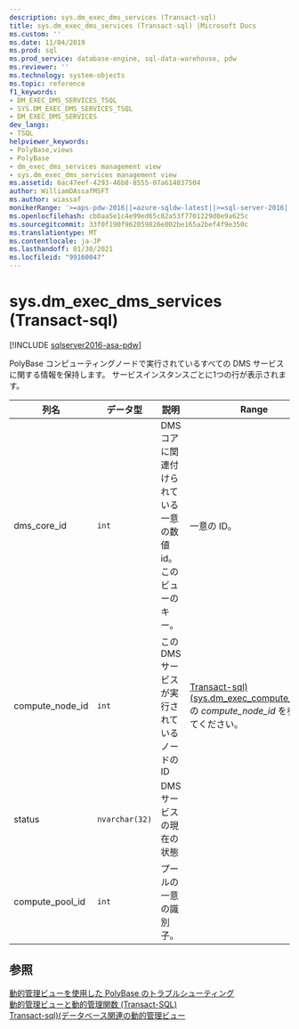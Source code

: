 ```yaml
---
description: sys.dm_exec_dms_services (Transact-sql)
title: sys.dm_exec_dms_services (Transact-sql) |Microsoft Docs
ms.custom: ''
ms.date: 11/04/2019
ms.prod: sql
ms.prod_service: database-engine, sql-data-warehouse, pdw
ms.reviewer: ''
ms.technology: system-objects
ms.topic: reference
f1_keywords:
- DM_EXEC_DMS_SERVICES_TSQL
- SYS.DM_EXEC_DMS_SERVICES_TSQL
- DM_EXEC_DMS_SERVICES
dev_langs:
- TSQL
helpviewer_keywords:
- PolyBase,views
- PolyBase
- dm_exec_dms_services management view
- sys.dm_exec_dms_services management view
ms.assetid: 6ac47eef-4293-46b8-8555-07a614837504
author: WilliamDAssafMSFT
ms.author: wiassaf
monikerRange: '>=aps-pdw-2016||=azure-sqldw-latest||>=sql-server-2016||>=sql-server-linux-2017||=azuresqldb-mi-current'
ms.openlocfilehash: cb0aa5e1c4e99ed65c82a53f7701229d0e9a625c
ms.sourcegitcommit: 33f0f190f962059826e002be165a2bef4f9e350c
ms.translationtype: MT
ms.contentlocale: ja-JP
ms.lasthandoff: 01/30/2021
ms.locfileid: "99160047"
---
```

# <a name="sysdm_exec_dms_services-transact-sql"></a>sys.dm_exec_dms_services (Transact-sql)
[!INCLUDE [sqlserver2016-asa-pdw](../../includes/applies-to-version/sqlserver2016-asa-pdw.md)]

  PolyBase コンピューティングノードで実行されているすべての DMS サービスに関する情報を保持します。 サービスインスタンスごとに1つの行が表示されます。  
  
|列名|データ型|説明|Range|  
|-----------------|---------------|-----------------|-----------|  
|dms_core_id|`int`|DMS コアに関連付けられている一意の数値 id。 このビューのキー。|一意の ID。|  
|compute_node_id|`int`|この DMS サービスが実行されているノードの ID|[Transact-sql&#41;&#40;sys.dm_exec_compute_nodes](../../relational-databases/system-dynamic-management-views/sys-dm-exec-compute-nodes-transact-sql.md)の *compute_node_id* を参照してください。|  
|status|`nvarchar(32)`|DMS サービスの現在の状態||
|compute_pool_id|`int`|プールの一意の識別子。|

## <a name="see-also"></a>参照  
 [動的管理ビューを使用した PolyBase のトラブルシューティング](/previous-versions/sql/sql-server-2016/mt146389(v=sql.130))   
 [動的管理ビューと動的管理関数 &#40;Transact-SQL&#41;](~/relational-databases/system-dynamic-management-views/system-dynamic-management-views.md)   
 [Transact-sql&#41;&#40;データベース関連の動的管理ビュー ](../../relational-databases/system-dynamic-management-views/database-related-dynamic-management-views-transact-sql.md)  
  
